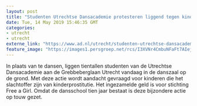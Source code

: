 ```yaml
---
layout: post
title: "Studenten Utrechtse Dansacademie protesteren liggend tegen kinderprostitutie"
date: Tue, 14 May 2019 15:46:35 GMT
categories: 
- utrecht 
- utrecht 
externe_link: "https://www.ad.nl/utrecht/studenten-utrechtse-dansacademie-protesteren-liggend-tegen-kinderprostitutie~a271b777/"
feature_image: "https://images1.persgroep.net/rcs/I3XVNr4CmbuNFaFt7AIejAHnmXQ/diocontent/148361796/_fitwidth/400/?appId=21791a8992982cd8da851550a453bd7f&quality=0.7"
---
```


In plaats van te dansen, liggen tientallen studenten van de Utrechtse Dansacademie aan de Grebbeberglaan Utrecht vandaag in de danszaal op de grond. Met deze actie wordt aandacht gevraagd voor kinderen die het slachtoffer zijn van kinderprostitutie. Het ingezamelde geld is voor stichting Free a Girl.  Omdat de dansschool tien jaar bestaat is deze bijzondere actie op touw gezet.
